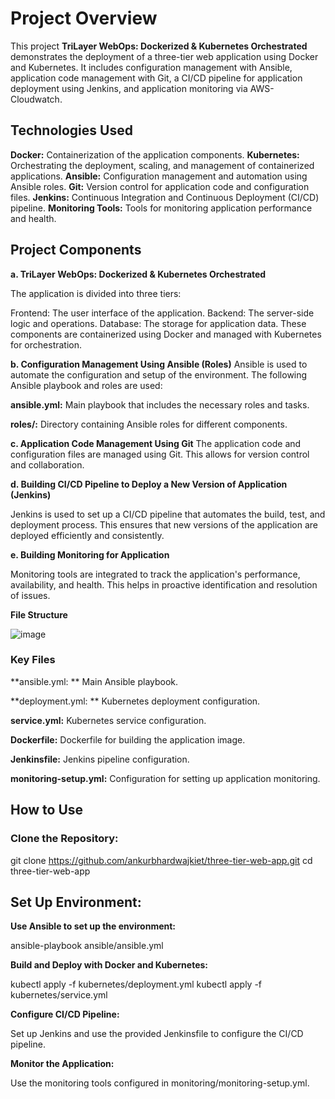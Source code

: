 # **Project Overview**

This project **TriLayer WebOps: Dockerized & Kubernetes Orchestrated** demonstrates the deployment of a three-tier web application using Docker and Kubernetes. It includes configuration management with Ansible, application code management with Git, a CI/CD pipeline for application deployment using Jenkins, and application monitoring via AWS-Cloudwatch.

## Technologies Used
**Docker:** Containerization of the application components.
**Kubernetes:** Orchestrating the deployment, scaling, and management of containerized applications.
**Ansible:** Configuration management and automation using Ansible roles.
**Git:** Version control for application code and configuration files.
**Jenkins:** Continuous Integration and Continuous Deployment (CI/CD) pipeline.
**Monitoring Tools:** Tools for monitoring application performance and health.

## **Project Components**

**a. TriLayer WebOps: Dockerized & Kubernetes Orchestrated**

The application is divided into three tiers:

Frontend: The user interface of the application.
Backend: The server-side logic and operations.
Database: The storage for application data.
These components are containerized using Docker and managed with Kubernetes for orchestration.

**b. Configuration Management Using Ansible (Roles)**
Ansible is used to automate the configuration and setup of the environment. The following Ansible playbook and roles are used:

**ansible.yml:**  Main playbook that includes the necessary roles and tasks.

**roles/:**  Directory containing Ansible roles for different components.

**c. Application Code Management Using Git**
The application code and configuration files are managed using Git. This allows for version control and collaboration.

**d. Building CI/CD Pipeline to Deploy a New Version of Application (Jenkins)**

Jenkins is used to set up a CI/CD pipeline that automates the build, test, and deployment process. This ensures that new versions of the application are deployed efficiently and consistently.

**e. Building Monitoring for Application**

Monitoring tools are integrated to track the application's performance, availability, and health. This helps in proactive identification and resolution of issues.

**File Structure**

![image](https://github.com/ankurbhardwajkiet/kubernetesproject/assets/46249028/85e58d68-1c8b-4346-b884-b6db7aee0d84)



### **Key Files**

**ansible.yml: ** Main Ansible playbook.

**deployment.yml: ** Kubernetes deployment configuration.

**service.yml:** Kubernetes service configuration.

**Dockerfile:** Dockerfile for building the application image.

**Jenkinsfile:** Jenkins pipeline configuration.

**monitoring-setup.yml:** Configuration for setting up application monitoring.

## **How to Use**

### **Clone the Repository:**

git clone https://github.com/ankurbhardwajkiet/three-tier-web-app.git
cd three-tier-web-app

## **Set Up Environment:**

**Use Ansible to set up the environment:**

ansible-playbook ansible/ansible.yml

**Build and Deploy with Docker and Kubernetes:**

kubectl apply -f kubernetes/deployment.yml
kubectl apply -f kubernetes/service.yml

**Configure CI/CD Pipeline:**

Set up Jenkins and use the provided Jenkinsfile to configure the CI/CD pipeline.

**Monitor the Application:**

Use the monitoring tools configured in monitoring/monitoring-setup.yml.

